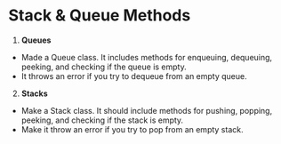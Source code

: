 # Stack & Queue Methods

1. **Queues**
* Made a Queue class. It includes methods for enqueuing, dequeuing, peeking, and checking if the queue is empty.
* It throws an error if you try to dequeue from an empty queue.

2. **Stacks**
* Make a Stack class. It should include methods for pushing, popping, peeking, and checking if the stack is empty.
* Make it throw an error if you try to pop from an empty stack.
